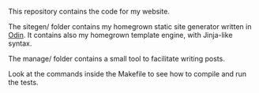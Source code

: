 This repository contains the code for my website.

The sitegen/ folder contains my homegrown static site generator
written in [Odin](https://odin-lang.org/docs/overview).
It contains also my homegrown template engine, with Jinja-like syntax.

The manage/ folder contains a small tool to facilitate writing posts.

Look at the commands inside the Makefile to see how to compile and run the tests.
